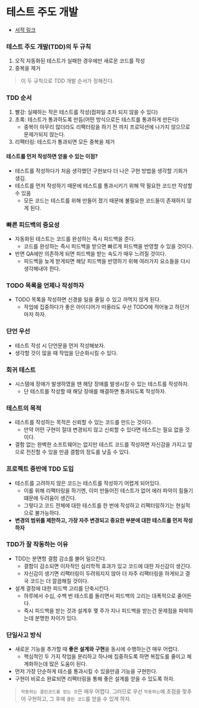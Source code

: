 # 테스트 주도 개발
- [서적 링크](http://www.kyobobook.co.kr/product/detailViewKor.laf?ejkGb=KOR&mallGb=KOR&barcode=9788966261024&orderClick=LEa&Kc=)

### 테스트 주도 개발(TDD)의 두 규칙
1) 오직 자동화된 테스트가 실패한 경우에만 새로운 코드를 작성
2) 중복을 제거

> 이 두 규칙으로 TDD 개발 순서가 정해진다.

### TDD 순서
1) 빨강: 실패하는 작은 테스트를 작성(컴파일 조차 되지 않을 수 있다)
2) 초록: 테스트가 통과하도록 만듬(어떤 방식으로든 테스트를 통과하게 만든다)
    - 중복이 아무리 많더라도 리팩터링을 하기 전 까지 프로덕션에 나가지 않으므로 문제가되지 않는다.
3) 리팩터링: 테스트가 통과되면 모든 중복을 제거

#### 테스트를 먼저 작성하면 얻을 수 있는 이점?
- 테스트를 작성하다가 처음 생각했던 구현보다 더 나은 구현 방법을 생각할 기회가 생김.
- 테스트를 먼저 작성하기 때문에 테스트를 통과시키기 위해 딱 필요한 코드만 작성할 수 있음
    - 모든 코드는 테스트를 위해 만들어 졌기 때문에 불필요한 코드들이 존재하지 않게 된다.
  
### 빠른 피드백의 중요성
- 자동화된 테스트는 코드를 완성하는 즉시 피드백을 준다. 
    - 코드를 완성하는 즉시 피드백을 받으면 빠르게 피드백을 반영할 수 있을 것이다.
- 반면 QA에만 의존하게 되면 피드백을 받는 속도가 매우 느려질 것이다.
    - 피드백을 늦게 받게되면 해당 피드백을 반영하기 위해 여러가지 요소들을 다시 생각해내야 한다.
    
### TODO 목록을 언제나 작성하자
- TODO 목록을 작성하면 신경쓸 일을 줄일 수 있고 까먹지 않게 된다.
    - 작업에 집중하다가 좋은 아이디어가 떠올라도 우선 TODO에 적어놓고 하던거 마저 하자.
    
### 단언 우선
- 테스트 작성 시 단언문을 먼저 작성해보자.
- 생각할 것이 많을 때 작업을 단순화시킬 수 있다.

### 회귀 테스트
- 시스템에 장애가 발생하였을 땐 해당 장애를 발생시킬 수 있는 테스트를 작성하자.
    - 단 테스트를 작성할 때 해당 장애를 해결하면 통과되도록 작성하자.
    
### 테스트의 목적
- 테스트를 작성하는 목적은 신뢰할 수 있는 코드를 만드는 것이다.
    - 만약 어떤 구현이 절대 변경되지 않고 신뢰할 수 있다면 테스트는 필요 없을 것이다.
- 결함 없는 완벽한 소프트웨어는 없지만 테스트 코드를 작성하면 자신감을 가지고 앞으로 전진할 수 있을 만큼 결함의 정도를 낮출 수 있다.


### 프로젝트 중반에 TDD 도입
- 테스트를 고려하지 않은 코드는 테스트를 작성하기 어렵게 되어있다.
    - 이를 위해 리팩터링을 하기엔, 이미 만들어진 테스트가 없어 에러 파악이 힘들기 떄문에 두려움이 생긴다.
    - 그렇다고 코드 전체에 대한 테스트를 한 번에 작성하고 리팩터링하기는 현실적으로 불가능하다.
- **변경의 범위를 제한하고, 가장 자주 변경되고 중요한 부분에 대한 테스트를 먼저 작성하자**

### TDD가 잘 작동하는 이유
- TDD는 분면항 결함 감소를 불어 일으킨다.
    - 결함이 감소되면 이차적인 심리학적 효과가 있고 코드에 대한 자신감이 생긴다.
    - 자신감이 생기면 리팩터링이 두려워지지 않아 더 자주 리팩터링을 하게되고 결국 코드는 더 깔끔해질 것이다.
- 설계 결정에 대한 피드백 고리를 단축시킨다.
    - 하루에서 수십, 수백 번 테스트를 돌리면서 피드백의 고리는 대폭적으로 줄어든다.
    - 즉시 피드백을 받는 것과 설계후 몇 주가 지나 피드백을 받는건 문제점을 파악하는데 분명한 차이가 있다.    

### 단일사고 방식
- 새로운 기능을 추가할 때 **좋은 설계와 구현**을 동시에 수행하는건 매우 어렵다.
    - 핵심적인 두 가지 작업을 분리하고 하나에 집중하도록 하면 복잡도를 줄이고 체계화하는데 많은 도움이 된다. 
- 먼저 가장 단순하게 테스를 통과시킬 수 있을만큼 기능을 구현한다.
- 구현이 비로소 완료되면 리팩터링을 통해 좋은 설계를 얻을 수 있도록 하자.

> `작동하는 클린코드를 얻는 것`은 매우 어렵다. 그러므로 우선 `작동하는`에 초점을 맞추어 구현하고, 그 후에 `클린 코드`를 얻을 수 있게 하자.

